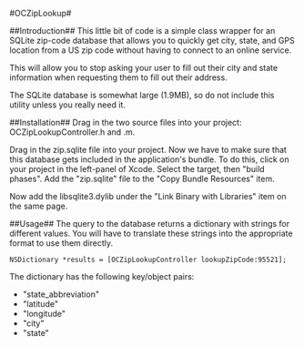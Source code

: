 #OCZipLookup#

##Introduction##
This little bit of code is a simple class wrapper for an SQLite zip-code database that allows you to quickly get city, state, and GPS location from a US zip code without having to connect to an online service.

This will allow you to stop asking your user to fill out their city and state information when requesting them to fill out their address.

The SQLite database is somewhat large (1.9MB), so do not include this utility unless you really need it.

##Installation##
Drag in the two source files into your project: OCZipLookupController.h and .m.

Drag in the zip.sqlite file into your project.  Now we have to make sure that this database gets included in the application's bundle.  To do this, click on your project in the left-panel of Xcode.  Select the target, then "build phases".  Add the "zip.sqlite" file to the "Copy Bundle Resources" item.

Now add the libsqlite3.dylib under the "Link Binary with Libraries" item on the same page.

##Usage##
The query to the database returns a dictionary with strings for different values.  You will have to translate these strings into the appropriate format to use them directly.

```
NSDictionary *results = [OCZipLookupController lookupZipCode:95521];
```

The dictionary has the following key/object pairs:
* "state_abbreviation"
* "latitude"
* "longitude"
* "city"
* "state"